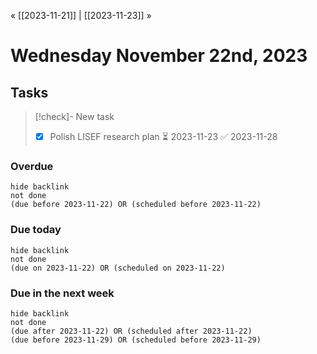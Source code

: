 « [[2023-11-21]] | [[2023-11-23]] » 
# Wednesday November 22nd, 2023
## Tasks
>[!check]- New task
>- [x] Polish LISEF research plan ⏳ 2023-11-23 ✅ 2023-11-28
### Overdue
```tasks
hide backlink
not done
(due before 2023-11-22) OR (scheduled before 2023-11-22)
```

### Due today
```tasks
hide backlink
not done
(due on 2023-11-22) OR (scheduled on 2023-11-22)
```

### Due in the next week
```tasks
hide backlink
not done
(due after 2023-11-22) OR (scheduled after 2023-11-22)
(due before 2023-11-29) OR (scheduled before 2023-11-29)
```